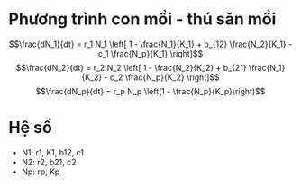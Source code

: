 # Phương trình con mồi - thú săn mồi
$$\frac{dN_1}{dt} = r_1 N_1 \left[ 1 - \frac{N_1}{K_1} + b_{12} \frac{N_2}{K_1} - c_1 \frac{N_p}{K_1} \right]$$
$$\frac{dN_2}{dt} = r_2 N_2 \left[ 1 - \frac{N_2}{K_2} + b_{21} \frac{N_1}{K_2} - c_2 \frac{N_p}{K_2} \right]$$
$$\frac{dN_p}{dt} = r_p N_p \left(1 - \frac{N_p}{K_p}\right)$$

# Hệ số
* N1: r1, K1, b12, c1
* N2: r2, b21, c2
* Np: rp, Kp
